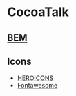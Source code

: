 # CocoaTalk

## [BEM](https://en.bem.info/)

## Icons

- [HEROICONS](https://heroicons.dev/)
- [Fontawesome](https://fontawesome.com/)
